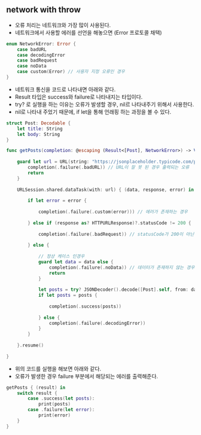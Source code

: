 ## network with throw
- 오류 처리는 네트워크와 가장 많이 사용된다.
- 네트워크에서 사용할 에러를 선언을 해놓으면 (Error 프로토콜 채택)

```swift
enum NetworkError: Error {
    case badURL
    case decodingError
    case badRequest
    case noData
    case custom(Error) // 사용자 지정 오류인 경우
}
```
- 네트워크 통신을 코드로 나타내면 아래와 같다.
- Result 타입은 success와 failure로 나타내지는 타입이다.
- try? 로 실행을 하는 이유는 오류가 발생할 경우, nil르 나타내주기 위해서 사용한다.
- nil로 나타내 주었기 때문에, if let을 통해 언래핑 하는 과정을 볼 수 있다.

```swift
struct Post: Decodable {
    let title: String
    let body: String
}

func getPosts(completion: @escaping (Result<[Post], NetworkError>) -> Void) {
    
    guard let url = URL(string: "https://jsonplaceholder.typicode.com/posts") else {
        completion(.failure(.badURL)) // URL이 잘 못 된 경우 출력되는 오류
        return
    }
    
    URLSession.shared.dataTask(with: url) { (data, response, error) in
    
        if let error = error {
            
            completion(.failure(.custom(error))) // 에러가 존재하는 경우
            
        } else if (response as? HTTPURLResponse)?.statusCode != 200 {
            
            completion(.failure(.badRequest)) // statusCode가 200이 아닌 경우
            
        } else {
            
            // 정상 케이스 인경우
            guard let data = data else {
                completion(.failure(.noData)) // 데이터가 존재하지 않는 경우
                return
            }
            
            let posts = try? JSONDecoder().decode([Post].self, from: data) // nil을 출력하기 위해 try?로 나타낸다.
            if let posts = posts {
                
                completion(.success(posts))
                
            } else {
                completion(.failure(.decodingError))
            }
        }
        
    }.resume()
    
}
```
- 위의 코드를 실행을 해보면 아래와 같다.
- 오류가 발생한 경우 failure 부분에서 해당되는 에러를 출력해준다.
```swift
getPosts { (result) in
    switch result {
        case .success(let posts):
            print(posts)
        case .failure(let error):
            print(error)
    }
}
```
